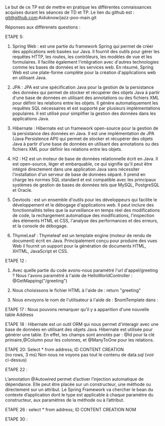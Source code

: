 Le but de ce TP est de mettre en pratique les différentes connaissances acquises durant les séances de TD et TP.
Le lien du github est : git@github.com:Aiduknow/jazz-poo-main.git

Réponses aux différenets questions : 

ETAPE 5:
1) Spring Web : est une partie du framework Spring qui permet de créer des applications web basées sur Java.
   Il fournit des outils pour gérer les requêtes HTTP, les routes, les contrôleurs, les modèles de vue et les formulaires.
   Il facilite également l'intégration avec d'autres technologies comme les bases de données et les services web.
   En résumé, Spring Web est une plate-forme complète pour la création d'applications web en utilisant Java.

2) JPA : JPA est une spécification Java pour la gestion de la persistance des données qui permet de stocker et
   récupérer des objets Java à partir d'une base de données en utilisant des annotations ou des fichiers XML pour
   définir les relations entre les objets. Il génère automatiquement les requêtes SQL nécessaires et est
   supporté par plusieurs implémentations populaires.  Il est utilisé pour simplifier la gestion des données dans les applications Java.

3) Hibernate : Hibernate est un framework open-source pour la gestion de la persistance des données en Java.
   Il est une implémentation de JPA (Java Persistence API) qui permet de stocker et récupérer des objets Java
   à partir d'une base de données en utilisant des annotations ou des fichiers XML pour définir les relations entre les objets.


4) H2 : H2 est un moteur de base de données relationnelle écrit en Java. Il est open-source, léger et embarquable,
   ce qui signifie qu'il peut être intégré directement dans une application Java sans nécessiter l'installation
   d'un serveur de base de données séparé. Il prend en charge les normes SQL standard et est compatible
   avec les principaux systèmes de gestion de bases de données tels que MySQL, PostgreSQL et Oracle.


5) Devtools :  est un ensemble d'outils pour les développeurs qui facilite le développement et le débogage d'applications web.
   Il peut inclure des fonctionnalités telles que la surveillance en temps réel des modifications de code, la rechargement automatique
   des modifications, l'inspection des éléments HTML et CSS, l'analyse des performances et des erreurs, et la console de débogage.


6) ThymeLeaf : Thymeleaf est un template engine (moteur de rendu de document) écrit en Java.
Principalement conçu pour produire des vues Web il fournit un support pour la génération de documents HTML,
XHTML, JavaScript et CSS. 


ETAPE 12 : 
1) Avec quelle partie du code avons-nous paramétré l'url d'appel/greeting ?
Nous l'avons paramétré à l'aide de HelloWorldController  : @GetMapping("/greeting")

2)  Nous choisissons le fichier HTML à l'aide de :
return "greeting"

3) Nous envoyons le nom de l'utilisateur à l'aide de :
$nomTemplate dans : <p th:text="'Bonjour ' + ${nomTemplate} + ' !'" />


ETAPE 17 : 
Nous pouvons remarquer qu'il y a apparition d'une nouvelle table Address

ETAPE 18 :
Hibernate est un outil ORM qui nous permet d'interagir avec une base de données en utilisant des objets Java.
Hibernate est utilisée pour générer une table. En effet, les champs sont annotés par : 
@Id pour la clé primaire,@Column pour les colonnes, et @ManyToOne pour les relations. 

ETAPE 20:
Select * from address;
ID  	CONTENT  	CREATION  
(no rows, 3 ms)
Non nous ne voyons pas tout le contenu de data.sql (voir ci-dessus)


ETAPE 22 : 

L’annotation @Autowired permet d’activer l’injection automatique de dépendance. 
Elle peut être placée sur un constructeur, une méthode ou directement sur un attribut. 
Le Spring Framework va chercher le bean du contexte d’application dont le type 
est applicable à chaque paramètre du constructeur, aux paramètres de la méthode ou à l’attribut. 

ETAPE 26 :
select * from address;
ID  	CONTENT  	CREATION  	NOM  

ETAPE 30 :

